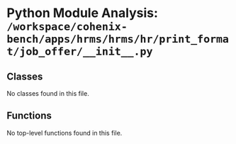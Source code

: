 # Python Module Analysis: `/workspace/cohenix-bench/apps/hrms/hrms/hr/print_format/job_offer/__init__.py`

## Classes

No classes found in this file.


## Functions

No top-level functions found in this file.
